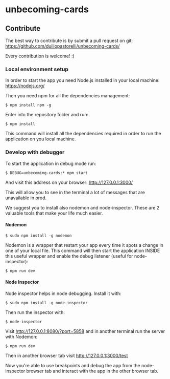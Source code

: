# unbecoming-cards

## Contribute
The best way to contribute is by submit a pull request on git:
https://github.com/duiliopastorelli/unbecoming-cards/

Every contribution is welcome! :)

### Local environment setup

In order to start the app you need Node.js installed in your local machine: https://nodejs.org/

Then you need npm for all the dependencies management:

```$ npm install npm -g```

Enter into the repository folder and run:

```$ npm install```

This command will install all the dependencies required in order to run the application on you local machine.

### Develop with debugger

To start the application in debug mode run:

```$ DEBUG=unbecoming-cards:* npm start```

And visit this address on your browser: http://127.0.0.1:3000/

This will allow you to see in the terminal a lot of messages that are unavailable in prod.

We suggest you to install also nodemon and node-inspector. These are 2 valuable tools that make your life much easier.

#### Nodemon

```$ sudo npm install -g nodemon```

Nodemon is a wrapper that restart your app every time it spots a change in one of your local file. This command will then start the application INSIDE this useful wrapper and enable the debug listener (useful for node-inspector):

```$ npm run dev```

#### Node Inspector

Node inspector helps in node debugging. Install it with:

```$ sudo npm install -g node-inspector```

Then run the inspector with:

```$ node-inspector```

Visit http://127.0.0.1:8080/?port=5858 and in another terminal run the server with Nodemon:

```$ npm run dev```

Then in another browser tab visit http://127.0.0.1:3000/test

Now you're able to use breakpoints and debug the app from the node-inspector browser tab and interact with the app in the other browser tab.